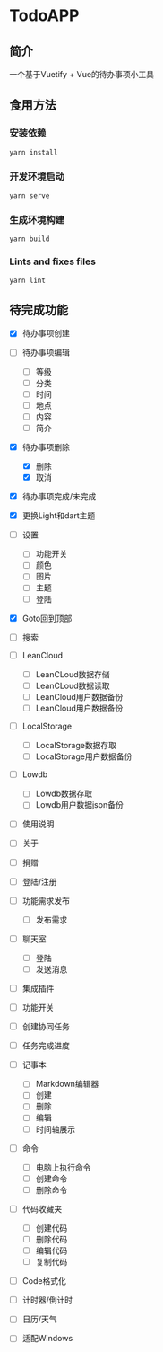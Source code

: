 # TodoAPP

## 简介

一个基于Vuetify + Vue的待办事项小工具

## 食用方法

### 安装依赖
```
yarn install
```

### 开发环境启动
```
yarn serve
```

### 生成环境构建
```
yarn build
```

### Lints and fixes files
```
yarn lint
```

## 待完成功能

- [x] 待办事项创建
- [ ] 待办事项编辑
  - [ ] 等级
  - [ ] 分类
  - [ ] 时间
  - [ ] 地点
  - [ ] 内容
  - [ ] 简介
- [x] 待办事项删除
  - [x] 删除
  - [x] 取消
- [x] 待办事项完成/未完成
- [x] 更换Light和dart主题
- [ ] 设置
  - [ ] 功能开关
  - [ ] 颜色
  - [ ] 图片
  - [ ] 主题
  - [ ] 登陆
- [x] Goto回到顶部
- [ ] 搜索
- [ ] LeanCloud
  - [ ] LeanCLoud数据存储
  - [ ] LeanCLoud数据读取
  - [ ] LeanCloud用户数据备份
  - [ ] LeanCloud用户数据备份
- [ ] LocalStorage
  - [ ] LocalStorage数据存取
  - [ ] LocalStorage用户数据备份
- [ ] Lowdb
  - [ ] Lowdb数据存取
  - [ ] Lowdb用户数据json备份
- [ ] 使用说明
- [ ] 关于
- [ ] 捐赠
- [ ] 登陆/注册
- [ ] 功能需求发布
  - [ ] 发布需求
- [ ] 聊天室
  - [ ] 登陆
  - [ ] 发送消息
- [ ] 集成插件
- [ ] 功能开关
- [ ] 创建协同任务
- [ ] 任务完成进度
- [ ] 记事本
  - [ ] Markdown编辑器
  - [ ] 创建
  - [ ] 删除
  - [ ] 编辑
  - [ ] 时间轴展示
- [ ] 命令
  - [ ] 电脑上执行命令
  - [ ] 创建命令
  - [ ] 删除命令
- [ ] 代码收藏夹
  - [ ] 创建代码
  - [ ] 删除代码
  - [ ] 编辑代码
  - [ ] 复制代码
- [ ] Code格式化
- [ ] 计时器/倒计时
- [ ] 日历/天气
- [ ] 适配Windows

